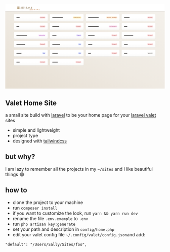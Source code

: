 <p align="center"><img src="https://raw.githubusercontent.com/atm-code/valet-home/master/public/images/demo.png"></p>

## Valet Home Site

a small site build with [laravel](https://laravel.com/) to be your home page for your [laravel valet](https://laravel.com/docs/master/valet) sites

- simple and lightweight
- project type
- designed with [tailwindcss](https://tailwindcss.com/)

## but why?

I am lazy to remember all the projects in my `~/sites` and I like beautiful things 😂

## how to

- clone the project to your machine
- run `composer install`
- if you want to customize the look, run `yarn && yarn run dev`
- rename the file `.env.example` to `.env`
- run `php artisan key:generate`
- set your path and description in `config/home.php`
- edit your valet config file `~/.config/valet/config.json`and add:
````
"default": "/Users/Sally/Sites/foo",
````


###
